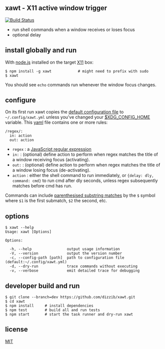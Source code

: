 ## xawt - X11 active window trigger
[![Build Status](https://travis-ci.org/dizzib/xawt.svg?branch=master)](https://travis-ci.org/dizzib/xawt)

* run shell commands when a window receives or loses focus
* optional delay

## install globally and run

With [node.js] installed on the target [X11] box:

    $ npm install -g xawt            # might need to prefix with sudo
    $ xawt

You should see `echo` commands run whenever the window focus changes.

## configure

On its first run xawt copies the [default configuration file] to `~/.config/xawt.yml`
unless you've changed your [$XDG_CONFIG_HOME] variable.
This [yaml] file contains one or more rules:

    /regex/:
      in: action
      out: action

* `regex` :
  a [JavaScript regular expression]
* `in:` :
  (optional) define action to perform when regex matches the title of a window receiving focus (activating).
* `out:` :
  (optional) define action to perform when regex matches the title of a window losing focus (de-activating).
* `action` :
  either the shell command to run immediately, or `{delay: dly, command: cmd}`
  to run cmd after dly seconds, unless regex subsequently matches before cmd has run.

Commands can include [parenthesised substring matches] by the `$` symbol where
`$1` is the first submatch, `$2` the second, etc.

## options

    $ xawt --help
    Usage: xawt [Options]

    Options:

      -h, --help                output usage information
      -V, --version             output the version number
      -c, --config-path [path]  path to configuration file (default:~/.config/xawt.yml)
      -d, --dry-run             trace commands without executing
      -v, --verbose             emit detailed trace for debugging

## developer build and run

    $ git clone --branch=dev https://github.com/dizzib/xawt.git
    $ cd xawt
    $ npm install     # install dependencies
    $ npm test        # build all and run tests
    $ npm start       # start the task runner and dry-run xawt

## license

[MIT](./LICENSE)

[$XDG_CONFIG_HOME]: http://standards.freedesktop.org/basedir-spec/basedir-spec-latest.html
[default configuration file]: ./app/default-config.yml
[node.js]: http://nodejs.org
[parenthesised substring matches]: https://developer.mozilla.org/en-US/docs/Web/JavaScript/Guide/Regular_Expressions#Using_parenthesized_substring_matches
[JavaScript regular expression]: https://developer.mozilla.org/en-US/docs/Web/JavaScript/Guide/Regular_Expressions
[X11]: https://en.wikipedia.org/wiki/X_Window_System
[yaml]: https://en.wikipedia.org/wiki/YAML
